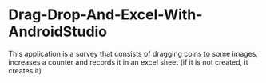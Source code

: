 # Drag-Drop-And-Excel-With-AndroidStudio
This application is a survey that consists of dragging coins to some images, increases a counter and records it in an excel sheet (if it is not created, it creates it)
